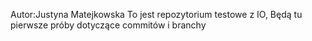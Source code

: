 Autor:Justyna Matejkowska
To jest repozytorium testowe z IO, Będą tu pierwsze próby dotyczące commitów i branchy
